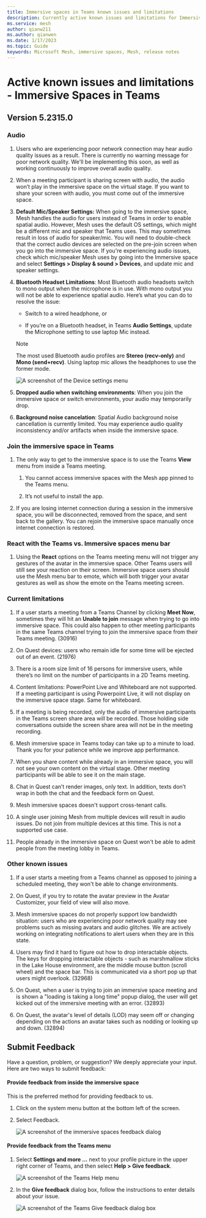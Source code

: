 ```yaml
---
title: Immersive spaces in Teams known issues and limitations
description: Currently active known issues and limitations for Immersive spaces in Teams
ms.service: mesh
author: qianw211    
ms.author: qianwen
ms.date: 1/17/2023
ms.topic: Guide
keywords: Microsoft Mesh, immersive spaces, Mesh, release notes
---
```


# Active known issues and limitations - Immersive Spaces in Teams

## Version 5.2315.0
### Audio

1. Users who are experiencing poor network connection may hear audio quality issues as a result.  There is currently no warning message for poor network quality. We'll be implementing this soon, as well as working continuously to improve overall audio quality.

1. When a meeting participant is sharing screen with audio, the audio won’t play in the immersive space on the virtual stage. If you want to share your screen with audio, you must come out of the immersive space.

1. **Default Mic/Speaker Settings:** When going to the immersive space, Mesh handles the audio for users instead of Teams in order to enable spatial audio. However, Mesh uses the default OS settings, which might be a different mic and speaker that Teams uses. This may sometimes result in loss of audio for speaker/mic. You will need to double-check that the correct audio devices are selected on the pre-join screen when you go into the immersive space. If you're experiencing audio issues, check which mic/speaker Mesh uses by going into the Immersive space and select **Settings > Display & sound > Devices**, and update mic and speaker settings.

1. **Bluetooth Headset Limitations**: Most Bluetooth audio headsets switch to mono output when the microphone is in use. With mono output you will not be able to experience spatial audio. Here’s what you can do to resolve the issue: 

    * Switch to a wired headphone, or

    * If you’re on a Bluetooth headset, in Teams **Audio Settings**, update the Microphone setting to use laptop Mic instead.
 
   >[!Note]
    >The most used Bluetooth audio profiles are **Stereo (recv-only)** and **Mono (send+recv)**. Using laptop mic allows the headphones to use the former mode.

    ![A screenshot of the Device settings menu](media/device-settings-menu.png)

1. **Dropped audio when switching environments**: When you join the immersive space or switch environments, your audio may temporarily drop. 

1. **Background noise cancelation**: Spatial Audio background noise cancellation is currently limited. You may experience audio quality inconsistency and/or artifacts when inside the immersive space. 

### Join the immersive space in Teams

1. The only way to get to the immersive space is to use the Teams **View** menu from inside a Teams meeting. 

    1. You cannot access immersive spaces with the Mesh app pinned to the Teams menu. 

    1. It’s not useful to install the app. 

1. If you are losing internet connection during a session in the immersive space, you will be disconnected, removed from the space, and sent back to the gallery. You can rejoin the immersive space manually once internet connection is restored.

### React with the Teams vs. Immersive spaces menu bar

1. Using the **React** options on the Teams meeting menu will not trigger any gestures of the avatar in the immersive space. Other Teams users will still see your reaction on their screen. Immersive space users should use the Mesh menu bar to emote, which will both trigger your avatar gestures as well as show the emote on the Teams meeting screen.

### Current limitations

1. If a user starts a meeting from a Teams Channel by clicking **Meet Now**, sometimes they will hit an **Unable to join** message when trying to go into immersive space. This could also happen to other meeting participants in the same Teams channel trying to join the immersive space from their Teams meeting. (30916)

1. On Quest devices: users who remain idle for some time will be ejected out of an event. (21976)

1. There is a room size limit of 16 persons for immersive users, while there’s no limit on the number of participants in a 2D Teams meeting. 

1. Content limitations: PowerPoint Live and Whiteboard are not supported. If a meeting participant is using Powerpoint Live, it will not display on the immersive space stage. Same for whiteboard.
1. If a meeting is being recorded, only the audio of immersive participants in the Teams screen share area will be recorded. Those holding side conversations outside the screen share area will not be in the meeting recording.
1. Mesh immersive space in Teams today can take up to a minute to load. Thank you for your patience while we improve app performance. 
1. When you share content while already in an immersive space, you will not see your own content on the virtual stage. Other meeting participants will be able to see it on the main stage.
1. Chat in Quest can’t render images, only text. In addition, texts don’t wrap in both the chat and the feedback form on Quest.
1. Mesh immersive spaces doesn't support cross-tenant calls.
1. A single user joining Mesh from multiple devices will result in audio issues. Do not join from multiple devices at this time. This is not a supported use case.
1. People already in the immersive space on Quest won't be able to admit people from the meeting lobby in Teams.

### Other known issues

1. If a user starts a meeting from a Teams channel as opposed to joining a scheduled meeting, they won't be able to change environments.

1. On Quest, if you try to rotate the avatar preview in the Avatar Customizer, your field of view will also move.

1. Mesh immersive spaces do not properly support low bandwidth situation: users who are experiencing poor network quality may see problems such as missing avatars and audio glitches. We are actively working on integrating notifications to alert users when they are in this state.

1. Users may find it hard to figure out how to drop interactable objects. The keys for dropping interactable objects - such as marshmallow sticks in the Lake House environment, are the middle mouse button (scroll wheel) and the space bar. This is communicated via a short pop up that users might overlook. (32968)

1. On Quest, when a user is trying to join an immersive space meeting and is shown a "loading is taking a long time" popup dialog, the user will get kicked out of the immersive meeting with an error. (32893)

1. On Quest, the avatar's level of details (LOD) may seem off or changing depending on the actions an avatar takes such as nodding or looking up and down. (32894)

## Submit Feedback
 
Have a question, problem, or suggestion? We deeply appreciate your input. Here are two ways to submit feedback: 
 
#### Provide feedback from inside the immersive space

This is the preferred method for providing feedback to us.
 
1. Click on the system menu button at the bottom left of the screen.  
 
2. Select Feedback.

    ![A screenshot of the immersive spaces feedback dialog](media/immersive-spaces-feedback-dialog.png)

#### Provide feedback from the Teams menu

1. Select **Settings and more ...** next to your profile picture in the upper right corner of Teams, and then select **Help > Give feedback**.

    ![A screenshot of the Teams Help menu](media/teams-help.png)

2. In the **Give feedback** dialog box, follow the instructions to enter details about your issue.

    ![A screenshot of the Teams Give feedback dialog box](media/teams-give-feedback.png)